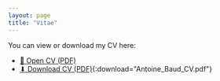 ```yaml
---
layout: page
title: "Vitae"
---
```


You can view or download my CV here:

- [📄 Open CV (PDF)](/assets/vitae.pdf)
- [⬇ Download CV (PDF)](/assets/vitae.pdf){:download="Antoine_Baud_CV.pdf"}
